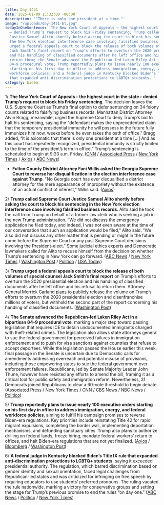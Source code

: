 ```yaml
---
title: Day 1451
date: 2025-01-09 15:32:00 -08:00
description: '"There is only one president at a time."'
image: "/uploads/day-1451-bt.jpg"
todayInOneSentence: 'The New York Court of Appeals – the highest court in the state
  – denied Trump’s request to block his Friday sentencing; Trump called Supreme Court
  Justice Samuel Alito shortly before asking the court to block his sentencing in
  the New York election interference case involving falsified business records; Trump
  urged a federal appeals court to block the release of both volumes of special counsel
  Jack Smith’s final report on Trump’s efforts to overturn the 2020 presidential election
  and his handling of classified documents after he left office and his refusal to
  return them; the Senate advanced the Republican-led Laken Riley Act in a bipartisan
  84-9 procedural vote; Trump reportedly plans to issue nearly 100 executive orders
  starting on his first day in office to address immigration, energy, and federal
  workforce policies; and a federal judge in Kentucky blocked Biden’s Title IX rule
  that expanded anti-discrimination protections to LGBTQ+ students. '
category: biden
---
```


1/ **The New York Court of Appeals – the highest court in the state – denied Trump’s request to block his Friday sentencing**. The decision leaves the U.S. Supreme Court as Trump’s final option to defer sentencing on 34 felony counts related to falsifying business records. Manhattan District Attorney Alvin Bragg, meanwhile, urged the Supreme Court to deny Trump's bid to halt his sentencing, saying the "defendant makes the unprecedented claim that the temporary presidential immunity he will possess in the future fully immunizes him now, weeks before he even takes the oath of office." Bragg added, “It is axiomatic that there is only one president at a time [...] And as this court has repeatedly recognized, presidential immunity is strictly limited to the time of the president’s term in office.” Trump’s sentencing is scheduled to begin at 9:30 a.m. Friday. ([CNN](https://www.cnn.com/2025/01/09/politics/hush-money-sentencing-donald-trump-supreme-court/index.html) / [Associated Press](https://apnews.com/article/trump-hush-money-appeal-12f9e883b71d8c37178b0ea32193e8c4) / [New York Times](https://www.nytimes.com/2025/01/09/nyregion/trump-sentencing-supreme-court.html) / [Axios](https://www.axios.com/2025/01/09/trump-hush-money-supreme-court-ny-conviction-bragg) / [ABC News](https://abcnews.go.com/US/trump-claim-immunity-halt-fridays-hush-money-sentencing/story?id=117502080))

* **Fulton County District Attorney Fani Willis asked the Georgia Supreme Court to reverse her disqualification in the election interference case against Trump**. "No Georgia court has ever disqualified a district attorney for the mere appearance of impropriety without the existence of an actual conflict of interest," Willis said. ([Axios](https://www.axios.com/2025/01/09/fani-willis-trump-disqualification-georgia-supreme-court))

2/ **Trump called Supreme Court Justice Samuel Alito shortly before asking the court to block his sentencing in the New York election interference case involving falsified business records**. Alito said he took the call from Trump on behalf of a former law clerk who is seeking a job in the new Trump administration. “We did not discuss the emergency application he filed today, and indeed, I was not even aware at the time of our conversation that such an application would be filed,” Alito said. “We also did not discuss any other matter that is pending or might in the future come before the Supreme Court or any past Supreme Court decisions involving the President-elect.” Some judicial ethics experts and Democratic lawmakers called for Alito to recuse himself from the decision on whether Trump’s sentencing in New York can go forward. ([ABC News](https://abcnews.go.com/US/trump-speaks-justice-alito-amid-push-halt-criminal/story?id=117386419) / [New York Times](https://www.nytimes.com/2025/01/08/us/justice-alito-trump.html) / [Washington Post](https://www.washingtonpost.com/politics/2025/01/09/trump-alito-supreme-court-phone-call/) / [Politico](https://www.politico.com/live-updates/2025/01/08/congress/samuel-alito-donald-trump-call-00197258) / [USA Today](https://www.usatoday.com/story/news/politics/elections/2025/01/09/alito-trump-supreme-court-hush-money/77574347007/))
 
3/ **Trump urged a federal appeals court to block the release of both volumes of special counsel Jack Smith’s final report** on Trump’s efforts to overturn the 2020 presidential election and his handling of classified documents after he left office and his refusal to return them. Attorney General Merrick Garland [plans](https://whatthefuckjusthappenedtoday.com/2025/01/08/day-1450/#2-the-justice-department-plans-to-pu) to publicly release the volume on Trump’s efforts to overturn the 2020 presidential election and disenfranchise millions of voters, but withhold the second part of the report concerning his handling of classified documents. ([Washington Post](https://www.washingtonpost.com/national-security/2025/01/09/trump-special-counsel-report-garland/))

4/ **The Senate advanced the Republican-led Laken Riley Act in a bipartisan 84-9 procedural vote**, marking a major step toward passing legislation that requires ICE to detain undocumented immigrants charged with theft-related crimes. The legislation also allows state attorneys general to sue the federal government for perceived failures in immigration enforcement and to push for visa sanctions against countries that refuse to accept deportees. While the legislation passed the House earlier this week, final passage in the Senate is uncertain due to Democratic calls for amendments addressing overreach and potential misuse of provisions, including those empowering states to sue the federal government over enforcement failures. Republicans, led by Senate Majority Leader John Thune, however have resisted any efforts to amend the bill, framing it as a critical tool for public safety and immigration reform. Nevertheless, 31 Democrats joined Republicans to clear a 60-vote threshold to begin debate. ([Associated Press](https://apnews.com/article/senate-laken-riley-immigration-schumer-thune-af98bb565d6cf7530c4e702ed3f8aab1) / [New York Times](https://www.nytimes.com/2025/01/09/us/politics/immigrants-crimes-senate.html) / [CNN](https://www.cnn.com/2025/01/09/politics/senate-vote-laken-riley-immigration-bill/index.html) / [CBS News](https://www.cbsnews.com/news/laken-riley-act-senate-vote-schumer/) / [NBC News](https://www.nbcnews.com/politics/congress/senate-laken-riley-act-vote-illegal-immigration-rcna186775) / [Politico](https://www.politico.com/live-updates/2025/01/09/congress/laken-riley-act-advances-in-senate-00197364))

5/ **Trump reportedly plans to issue nearly 100 executive orders starting on his first day in office to address immigration, energy, and federal workforce policies**, aiming to fulfill his campaign promises to reverse Biden-era regulations. Key priorities include reinstating Title 42 for rapid migrant expulsions, completing the border wall, implementing deportation mechanisms, and defunding sanctuary cities. Trump also plans to authorize drilling on federal lands, freeze hiring, mandate federal workers’ return to offices, and halt Biden-era regulations that are not yet finalized. ([Axios](https://www.axios.com/2025/01/09/trump-immigration-executive-orders-stephen-miller) / [Bloomberg](https://www.bloomberg.com/news/articles/2025-01-09/trump-plans-quick-executive-orders-on-border-federal-workers) / [Washington Post](https://www.washingtonpost.com/politics/2025/01/09/trump-administration-transition/#link-5EI65MIWXFCKNA3ZMDRBXN7GIY))

6/ **A federal judge in Kentucky blocked Biden’s Title IX rule that expanded anti-discrimination protections to LGBTQ+ students**, saying it exceeded presidential authority. The regulation, which barred discrimination based on gender identity and sexual orientation, faced legal challenges from Republican-led states and was criticized for infringing on free speech by requiring educators to use students’ preferred pronouns. The ruling vacated the rule nationwide, marking a victory for conservative groups and setting the stage for Trump’s previous promise to end the rules “on day one." ([ABC News](https://abcnews.go.com/US/wireStory/judge-scraps-bidens-title-ix-rules-reversing-expansion-117517744) / [Politico](https://www.politico.com/news/2025/01/09/federal-judge-vacates-bidens-title-ix-rule-00197353) / [New York Times](https://www.nytimes.com/2025/01/09/us/politics/biden-title-ix-ruling.html))



